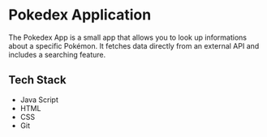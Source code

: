 # Pokedex Application
The Pokedex App is a small app that allows you to look up informations about a specific Pokémon. It fetches data directly from an external API and includes a searching feature. 

## Tech Stack
- Java Script
- HTML
- CSS
- Git
